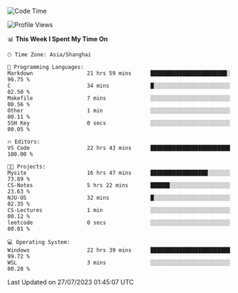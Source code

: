 <!--START_SECTION:waka-->
![Code Time](http://img.shields.io/badge/Code%20Time-1%2C073%20hrs%2037%20mins-blue)

![Profile Views](http://img.shields.io/badge/Profile%20Views-1-blue)

📊 **This Week I Spent My Time On** 

```text
🕑︎ Time Zone: Asia/Shanghai

💬 Programming Languages: 
Markdown                 21 hrs 59 mins      ████████████████████████░   96.75 % 
C                        34 mins             █░░░░░░░░░░░░░░░░░░░░░░░░   02.50 % 
Makefile                 7 mins              ░░░░░░░░░░░░░░░░░░░░░░░░░   00.56 % 
Other                    1 min               ░░░░░░░░░░░░░░░░░░░░░░░░░   00.11 % 
SSH Key                  0 secs              ░░░░░░░░░░░░░░░░░░░░░░░░░   00.05 % 

🔥 Editors: 
VS Code                  22 hrs 43 mins      █████████████████████████   100.00 % 

🐱‍💻 Projects: 
Mysite                   16 hrs 47 mins      ██████████████████░░░░░░░   73.89 % 
CS-Notes                 5 hrs 22 mins       ██████░░░░░░░░░░░░░░░░░░░   23.63 % 
NJU-OS                   32 mins             █░░░░░░░░░░░░░░░░░░░░░░░░   02.35 % 
CS-Lectures              1 min               ░░░░░░░░░░░░░░░░░░░░░░░░░   00.12 % 
leetcode                 0 secs              ░░░░░░░░░░░░░░░░░░░░░░░░░   00.01 % 

💻 Operating System: 
Windows                  22 hrs 39 mins      █████████████████████████   99.72 % 
WSL                      3 mins              ░░░░░░░░░░░░░░░░░░░░░░░░░   00.28 % 
```


 Last Updated on 27/07/2023 01:45:07 UTC
<!--END_SECTION:waka-->